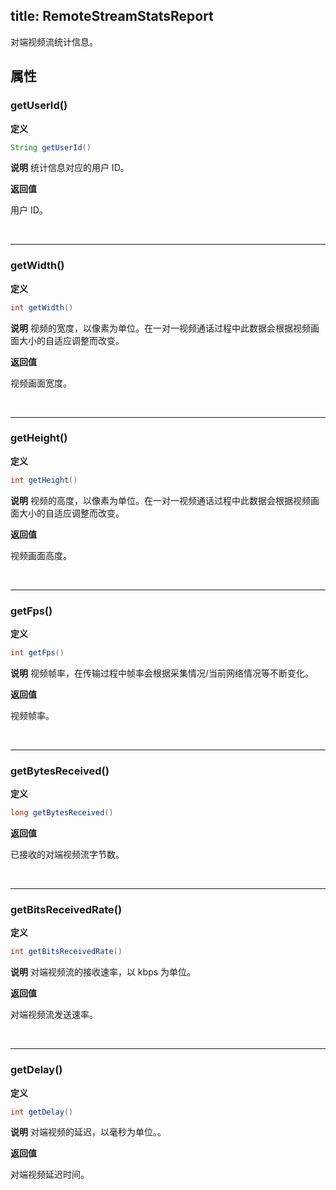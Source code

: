title: RemoteStreamStatsReport
------------------------------

对端视频流统计信息。



## 属性

### getUserId()

**定义**   

```java
String getUserId()
```
**说明**
统计信息对应的用户 ID。

**返回值**

用户 ID。

</br>

---

### getWidth()

**定义**   

```java
int getWidth()
```
**说明**
视频的宽度，以像素为单位。在一对一视频通话过程中此数据会根据视频画面大小的自适应调整而改变。

**返回值**

视频画面宽度。

</br>

---

### getHeight()

**定义**   

```java
int getHeight()
```
**说明**
视频的高度，以像素为单位。在一对一视频通话过程中此数据会根据视频画面大小的自适应调整而改变。

**返回值**

视频画面高度。

</br>

---

### getFps()

**定义**   

```java
int getFps()
```
**说明**
视频帧率，在传输过程中帧率会根据采集情况/当前网络情况等不断变化。

**返回值**

视频帧率。

</br>

---

### getBytesReceived()

**定义**   

```java
long getBytesReceived()
```


**返回值**

已接收的对端视频流字节数。

</br>

---

### getBitsReceivedRate()

**定义**   

```java
int getBitsReceivedRate()
```
**说明**
对端视频流的接收速率，以 kbps 为单位。

**返回值**

对端视频流发送速率。

</br>

---

### getDelay()

**定义**   

```java
int getDelay()
```
**说明**
对端视频的延迟，以毫秒为单位。。

**返回值**

对端视频延迟时间。

